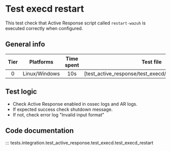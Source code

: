 # Test execd restart

This test check that Active Response script called `restart-wazuh` is executed correctly when configured.

## General info

| Tier | Platforms | Time spent| Test file |
|:--:|:--:|:--:|:--:|
| 0 | Linux/Windows | 10s | [test_active_response/test_execd/test_execd_restart.py]|

## Test logic

- Check Active Response enabled in ossec logs and AR logs.
- If expected success check shutdown message.
- If not, check error log "Invalid input format"

## Code documentation

::: tests.integration.test_active_response.test_execd.test_execd_restart
